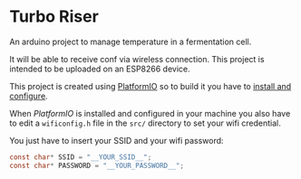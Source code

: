 # Turbo Riser

An arduino project to manage temperature in a fermentation cell.

It will be able to receive conf via wireless connection. This project is intended
to be uploaded on an ESP8266 device.

This project is created using [PlatformIO](https://platformio.org/) so to build it you have to [install and configure](https://docs.platformio.org/en/latest/index.html).

When _PlatformIO_ is installed and configured in your machine you also have to edit a `wificonfig.h` file in the `src/` directory to set your wifi credential.

You just have to insert your SSID and your wifi password:

```c
const char* SSID = "__YOUR_SSID__";
const char* PASSWORD = "__YOUR_PASSWORD__";
```